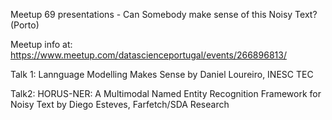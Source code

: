 

Meetup 69 presentations - Can Somebody make sense of this Noisy Text? (Porto)

Meetup info at: https://www.meetup.com/datascienceportugal/events/266896813/

Talk 1: Lannguage Modelling Makes Sense by Daniel Loureiro, INESC TEC

Talk2: HORUS-NER: A Multimodal Named Entity Recognition Framework for Noisy Text by Diego Esteves, Farfetch/SDA Research
